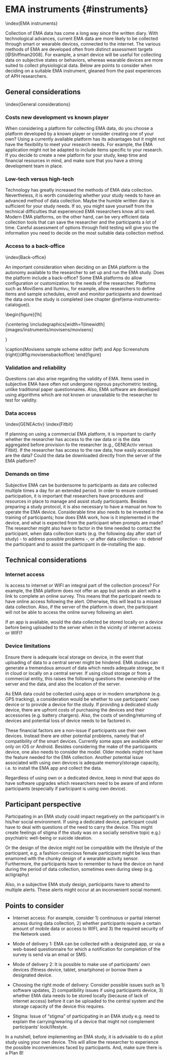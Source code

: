 
# EMA instruments {#instruments}
\index{EMA instruments} 

Collection of EMA data has come a long way since the written diary. With
technological advances, current EMA data are more likely to be collected through
smart or wearable devices, connected to the internet. The various methods of EMA
are developed often from distinct assessment targets [@Shiffman2008]. For
example, a smart device will be useful for collecting data on subjective states
or behaviors, whereas wearable devices are more suited to collect physiological
data. Below are points to consider when deciding on a suitable EMA instrument,
gleaned from the past experiences of APH researchers.

## General considerations 
\index{General considerations}

### Costs new development vs known player

When considering a platform for collecting EMA data, do you choose a platform
developed by a known player or consider creating one of your own? Using a
currently available platform has its advantages but it might not have the
flexibility to meet your research needs. For example, the EMA application might
not be adapted to include items specific to your research. If you decide to
create a new platform for your study, keep time and financial resources in mind,
and make sure that you have a strong development team in place.

### Low-tech versus high-tech

Technology has greatly increased the methods of EMA data collection.
Nevertheless, it is worth considering whether your study needs to have an
advanced method of data collection. Maybe the humble written diary is sufficient
for your study needs. If so, you might save yourself from the technical
difficulties that experienced EMA researchers know all to well. Modern EMA
platforms, on the other hand, can be very efficient data collection tools that
can save the researcher and the participants a lot of time. Careful assessment
of options through field testing will give you the information you need to
decide on the most suitable data collection method.

### Access to a back-office 
\index{Back-office} 

An important consideration when deciding on an EMA platform is the autonomy
available to the researcher to set up and run the EMA study. Does the platform
include a back-office? Some EMA platforms do allow configuration or customization
to the needs of the researcher. Platforms such as MoviSens and Ilumivu, for
example, allow researchers to define items and sample schedules, enroll and
monitor participants and download the data once the study is completed (see chapter \@ref(ema-instruments-catalogue)).

\begin{figure}[!h]

{\centering \includegraphics[width=1\linewidth]{images/instruments/movisens/movisens} 

}

\caption{Movisens sample scheme editor (left) and App Screenshots (right)}(\#fig:movisensbackoffice)
\end{figure}

### Validation and reliability

Questions can also arise regarding the validity of EMA. Items used in subjective
EMA have often not undergone rigorous psychometric testing, unlike traditional
paper questionnaires. Also, EMA software are developed using algorithms which
are not known or unavailable to the researcher to test for validity.

###  Data access
\index{GENEActiv}
\index{Fitbit}

If planning on using a commercial EMA platform, it is important to clarify
whether the researcher has access to the raw data or is the data aggregated
before provision to the researcher (e.g., GENEActiv versus Fitbit). If the
researcher has access to the raw data, how easily accessible are the data? Could
the data be downloaded directly from the server of the EMA platform?

### Demands on time     

Subjective EMA can be burdensome to participants as data are collected multiple
times a day for an extended period. In order to ensure continued participation,
it is important that researchers have procedures and resources in place to
manage and assist study participants. Besides preparing a study protocol, it is
also necessary to have a manual on how to operate the EMA device. Considerable
time also needs to be invested in the training of participants; how does EMA
work, how is it implemented in the device, and what is expected from the
participant when prompts are made? The researcher might also have to factor in
the time needed to contact the participant, when data collection starts (e.g.
the following day after start of study) - to address possible problems -, or
after data collection - to debrief the participant and to assist the participant
in de-installing the app.


## Technical considerations

### Internet access
Is access to internet or WIFI an integral part of the collection process? For
example, the EMA platform does not offer an app but sends an alert with a link
to complete an online survey. This means that the participant needs to have
online access following the alert. Otherwise, this will lead to a missed data
collection. Also, if the server of the platform is down, the participant will
not be able to access the online survey following an alert.

If an app is available, would the data collected be stored locally on a device
before being uploaded to the server when in the vicinity of internet access or
WIFI?


### Device limitations

Ensure there is adequate local storage on device, in the event that uploading of
data to a central server might be hindered. EMA studies can generate a
tremendous amount of data which needs adequate storage, be it in cloud or
locally on a central server. If using cloud storage or from a commercial entity,
this raises the following questions the ownership of the server and the data,
and also the location of the server.

As EMA data could be collected using apps or in modern smartphone (e.g. GPS
tracking), a consideration would be whether to use participants' own device or
to provide a device for the study. If providing a dedicated study device, there
are upfront costs of purchasing the devices and their accessories (e.g. battery
chargers). Also, the costs of sending/returning of devices and potential loss of
device needs to be factored in.

These financial factors are a non-issue if participants use their own devices.
Instead there are other potential problems, namely that of compatibility of the
smart devices. Currently some apps are available either only on iOS or Android.
Besides considering the make of the participants device, one also needs to
consider the model. Older models might not have the feature needed for the EMA
collection. Another potential issue associated with using own devices is
adequate memory/storage capacity, i.e. to install the EMA app and collect the
data.

Regardless of using own or a dedicated device, keep in mind that apps do have
software upgrades which researchers need to be aware of and inform participants
(especially if participant is using own device).


## Participant perspective

Participating in an EMA study could impact negatively on the participant's in
his/her social environment. If using a dedicated device, participant could have
to deal with questions of the need to carry the device. This might create
feelings of stigma if the study was on a socially sensitive topic e.g.)
psychiatric well-being or suicide ideation.

Or the design of the device might not be compatible with the lifestyle of the
participant, e.g. a fashion-conscious female participant might be less than
enamored with the chunky design of a wearable activity sensor. Furthermore, the
participants have to remember to have the device on hand during the period of
data collection, sometimes even during sleep (e.g. actigraphy)

Also, in a subjective EMA study design, participants have to attend to multiple
alerts. These alerts might occur at an inconvenient social moment.


## Points to consider

  - Internet access: For example, consider 1) continuous or partial internet
    access during data collection, 2) whether participants require a certain
    amount of mobile data or access to WIFI, and 3) the required security of the
    Network used.

  - Mode of delivery 1: EMA can be collected with a designated app, or via a
    web-based questionnaire for which a notification for completion of the
    survey is send via an email or SMS.

  - Mode of delivery 2: It is possible to make use of participants’ own devices
    (fitness device, tablet, smartphone) or borrow them a designated device.

  - Choosing the right mode of delivery: Consider possible issues such as 1)
    software updates, 2) compatibility issues if using participants device, 3)
    whether EMA data needs to be stored locally (because of lack of internet
    access) before it can be uploaded to the central system and the storage
    capacity of the device this requires.

  - Stigma: Issue of “stigma” of participating in an EMA study e.g. need to
    explain the carrying/wearing of a device that might not complement
    participants’ look/lifestyle.

In a nutshell, before implementing an EMA study, it is advisable to do a pilot
study using your own device. This will allow the researcher to experience the
possible inconveniences faced by participants. And, make sure there is a Plan
B!
